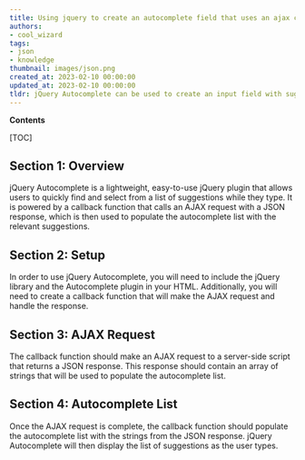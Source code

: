 ```yaml
---
title: Using jquery to create an autocomplete field that uses an ajax callback to retrieve data in JSON format
authors:
- cool_wizard
tags:
- json
- knowledge
thumbnail: images/json.png
created_at: 2023-02-10 00:00:00
updated_at: 2023-02-10 00:00:00
tldr: jQuery Autocomplete can be used to create an input field with suggestions retrieved from an AJAX request using JSON as the data format.
---
```


**Contents**

[TOC]

## Section 1: Overview
jQuery Autocomplete is a lightweight, easy-to-use jQuery plugin that allows users to quickly find and select from a list of suggestions while they type. It is powered by a callback function that calls an AJAX request with a JSON response, which is then used to populate the autocomplete list with the relevant suggestions.

## Section 2: Setup
In order to use jQuery Autocomplete, you will need to include the jQuery library and the Autocomplete plugin in your HTML. Additionally, you will need to create a callback function that will make the AJAX request and handle the response.

## Section 3: AJAX Request
The callback function should make an AJAX request to a server-side script that returns a JSON response. This response should contain an array of strings that will be used to populate the autocomplete list.

## Section 4: Autocomplete List
Once the AJAX request is complete, the callback function should populate the autocomplete list with the strings from the JSON response. jQuery Autocomplete will then display the list of suggestions as the user types.
